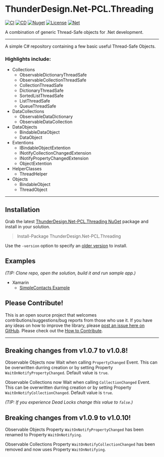 # ThunderDesign.Net-PCL.Threading
[![CI](https://github.com/ThunderDesign/ThunderDesign.Net-PCL.Threading/actions/workflows/CI.yml/badge.svg)](https://github.com/ThunderDesign/ThunderDesign.Net-PCL.Threading/actions/workflows/CI.yml)
[![CD](https://github.com/ThunderDesign/ThunderDesign.Net-PCL.Threading/actions/workflows/CD.yml/badge.svg)](https://github.com/ThunderDesign/ThunderDesign.Net-PCL.Threading/actions/workflows/CD.yml)
[![Nuget](https://img.shields.io/nuget/v/ThunderDesign.Net-PCL.Threading)](https://www.nuget.org/packages/ThunderDesign.Net-PCL.Threading)
[![License](https://img.shields.io/github/license/ThunderDesign/ThunderDesign.Net-PCL.Threading)](https://github.com/ThunderDesign/ThunderDesign.Net-PCL.Threading/blob/main/LICENSE)
[![Net](https://img.shields.io/badge/.net%20standard-v1.0%20--%20v2.1-blue)](https://github.com/ThunderDesign/ThunderDesign.Net-PCL.Threading/blob/main/README.md)

A combination of generic Thread-Safe objects for .Net development.

----

A simple C# repository containing a few basic useful Thread-Safe Objects.
### Highlights include:

- Collections
  - ObservableDictionaryThreadSafe
  - ObservableCollectionThreadSafe
  - CollectionThreadSafe
  - DictionaryThreadSafe
  - SortedListThreadSafe
  - ListThreadSafe
  - QueueThreadSafe
- DataCollections
  - ObservableDataDictionary
  - ObservableDataCollection
- DataObjects
  - BindableDataObject
  - DataObject
- Extentions
  - IBindableObjectExtention
  - INotifyCollectionChangedExtension
  - INotifyPropertyChangedExtension
  - ObjectExtention
- HelperClasses
  - ThreadHelper
- Objects
  - BindableObject
  - ThreadObject

----

## Installation

Grab the latest [ThunderDesign.Net-PCL.Threading NuGet](https://www.nuget.org/packages/ThunderDesign.Net-PCL.Threading) package and install in your solution.

> Install-Package ThunderDesign.Net-PCL.Threading

Use the `-version` option to specify an [older version](https://www.nuget.org/packages/ThunderDesign.Net-PCL.Threading#versions-tab) to install.

## Examples

*(TIP: Clone repo, open the solution, build it and run sample app.)*
- Xamarin
  - [SimpleContacts Example](https://github.com/ThunderDesign/ThunderDesign.Net-PCL.Threading/tree/main/samples/Xamarin/SimpleContacts)

## Please Contribute!

This is an open source project that welcomes contributions/suggestions/bug reports from those who use it. If you have any ideas on how to improve the library, please [post an issue here on GitHub](https://github.com/ThunderDesign/ThunderDesign.Net-PCL.Threading/issues). Please check out the [How to Contribute](https://github.com/ThunderDesign/ThunderDesign.Net-PCL.Threading/blob/main/.github/CONTRIBUTING.md).

----

## Breaking changes from v1.0.7 to v1.0.8!

Observable Objects now Wait when calling `PropertyChanged` Event.
This can be overwritten durring creation or by setting Property `WaitOnNotifyPropertyChanged`. Default value is `true`.

Observable Collections now Wait when calling `CollectionChanged` Event.
This can be overwritten durring creation or by setting Property `WaitOnNotifyCollectionChanged`. Default value is `true`.

*(TIP: If you experience Dead Locks change this value to `false`.)*


## Breaking changes from v1.0.9 to v1.0.10!

Observable Objects Property `WaitOnNotifyPropertyChanged` has been renamed to Property `WaitOnNotifying`.

Observable Collections Property `WaitOnNotifyCollectionChanged` has been removed and now uses Property `WaitOnNotifying`.